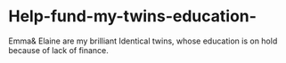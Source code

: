 # Help-fund-my-twins-education-
Emma&amp; Elaine are my brilliant Identical twins, whose education is on hold because of lack of finance. 
